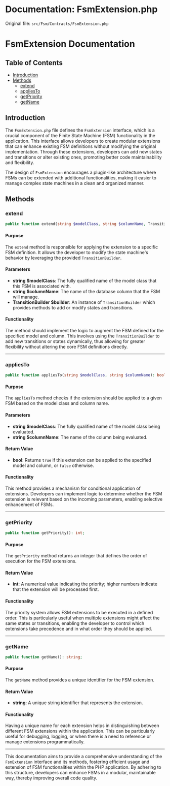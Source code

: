 # Documentation: FsmExtension.php

Original file: `src/Fsm/Contracts/FsmExtension.php`

# FsmExtension Documentation

## Table of Contents
- [Introduction](#introduction)
- [Methods](#methods)
  - [extend](#extend)
  - [appliesTo](#appliesto)
  - [getPriority](#getpriority)
  - [getName](#getname)

## Introduction

The `FsmExtension.php` file defines the `FsmExtension` interface, which is a crucial component of the Finite State Machine (FSM) functionality in the application. This interface allows developers to create modular extensions that can enhance existing FSM definitions without modifying the original implementation. Through these extensions, developers can add new states and transitions or alter existing ones, promoting better code maintainability and flexibility.

The design of `FsmExtension` encourages a plugin-like architecture where FSMs can be extended with additional functionalities, making it easier to manage complex state machines in a clean and organized manner.

## Methods

### extend

```php
public function extend(string $modelClass, string $columnName, TransitionBuilder $builder): void;
```

#### Purpose
The `extend` method is responsible for applying the extension to a specific FSM definition. It allows the developer to modify the state machine's behavior by leveraging the provided `TransitionBuilder`.

#### Parameters
- **string $modelClass**: The fully qualified name of the model class that this FSM is associated with.
- **string $columnName**: The name of the database column that the FSM will manage.
- **TransitionBuilder $builder**: An instance of `TransitionBuilder` which provides methods to add or modify states and transitions.

#### Functionality
The method should implement the logic to augment the FSM defined for the specified model and column. This involves using the `TransitionBuilder` to add new transitions or states dynamically, thus allowing for greater flexibility without altering the core FSM definitions directly.

---

### appliesTo

```php
public function appliesTo(string $modelClass, string $columnName): bool;
```

#### Purpose
The `appliesTo` method checks if the extension should be applied to a given FSM based on the model class and column name.

#### Parameters
- **string $modelClass**: The fully qualified name of the model class being evaluated.
- **string $columnName**: The name of the column being evaluated.

#### Return Value
- **bool**: Returns `true` if this extension can be applied to the specified model and column, or `false` otherwise.

#### Functionality
This method provides a mechanism for conditional application of extensions. Developers can implement logic to determine whether the FSM extension is relevant based on the incoming parameters, enabling selective enhancement of FSMs.

---

### getPriority

```php
public function getPriority(): int;
```

#### Purpose
The `getPriority` method returns an integer that defines the order of execution for the FSM extensions.

#### Return Value
- **int**: A numerical value indicating the priority; higher numbers indicate that the extension will be processed first.

#### Functionality
The priority system allows FSM extensions to be executed in a defined order. This is particularly useful when multiple extensions might affect the same states or transitions, enabling the developer to control which extensions take precedence and in what order they should be applied.

---

### getName

```php
public function getName(): string;
```

#### Purpose
The `getName` method provides a unique identifier for the FSM extension.

#### Return Value
- **string**: A unique string identifier that represents the extension.

#### Functionality
Having a unique name for each extension helps in distinguishing between different FSM extensions within the application. This can be particularly useful for debugging, logging, or when there is a need to reference or manage extensions programmatically.

---

This documentation aims to provide a comprehensive understanding of the `FsmExtension` interface and its methods, fostering efficient usage and extension of FSM functionalities within the PHP application. By adhering to this structure, developers can enhance FSMs in a modular, maintainable way, thereby improving overall code quality.